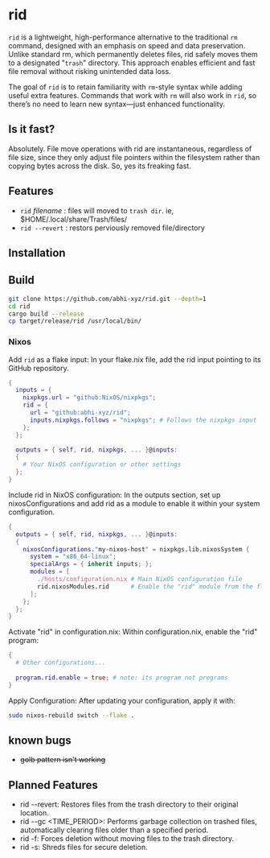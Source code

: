 # rid

`rid` is a lightweight, high-performance alternative to the traditional `rm` command, designed with an emphasis on speed and data preservation. Unlike standard rm, which permanently deletes files, rid safely moves them to a designated "`trash`" directory. This approach enables efficient and fast file removal without risking unintended data loss.

The goal of `rid` is to retain familiarity with `rm`-style syntax while adding useful extra features. Commands that work with `rm` will also work in `rid`, so there’s no need to learn new syntax—just enhanced functionality.

## Is it fast?
Absolutely. File move operations with rid are instantaneous, regardless of file size, since they only adjust file pointers within the filesystem rather than copying bytes across the disk. So, yes its freaking fast.

## Features
- `rid` _filename_ : files will moved to `trash dir`. ie, $HOME/.local/share/Trash/files/
- `rid --revert` : restors perviously removed file/directory

## Installation

## Build

```bash
git clone https://github.com/abhi-xyz/rid.git --depth=1 
cd rid
cargo build --release
cp target/release/rid /usr/local/bin/
```


### Nixos

Add `rid` as a flake input: In your flake.nix file, add the rid input pointing to its GitHub repository.
```nix
{
  inputs = {
    nixpkgs.url = "github:NixOS/nixpkgs";
    rid = {
      url = "github:abhi-xyz/rid";
      inputs.nixpkgs.follows = "nixpkgs"; # Follows the nixpkgs input
    };
  };

  outputs = { self, rid, nixpkgs, ... }@inputs:
  {
    # Your NixOS configuration or other settings
  };
}
```

Include rid in NixOS configuration: In the outputs section, set up nixosConfigurations and add rid as a module to enable it within your system configuration.
```nix
{
  outputs = { self, rid, nixpkgs, ... }@inputs:
  {
    nixosConfigurations."my-nixos-host" = nixpkgs.lib.nixosSystem {
      system = "x86_64-linux";
      specialArgs = { inherit inputs; };
      modules = [
        ./hosts/configuration.nix # Main NixOS configuration file
        rid.nixosModules.rid      # Enable the "rid" module from the flake
      ];
    };
  };
}
```
Activate "rid" in configuration.nix: Within configuration.nix, enable the "rid" program:
```nix
{
  # Other configurations...
  
  program.rid.enable = true; # note: its program not programs
}
```
Apply Configuration: After updating your configuration, apply it with:
```bash
sudo nixos-rebuild switch --flake .
```

## known bugs
- ~~golb pattern isn't working~~

## Planned Features
- rid --revert:  Restores files from the trash directory to their original location.
- rid --gc <TIME_PERIOD>:  Performs garbage collection on trashed files, automatically clearing files older than a specified period.
- rid -f:  Forces deletion without moving files to the trash directory.
- rid -s:  Shreds files for secure deletion.
